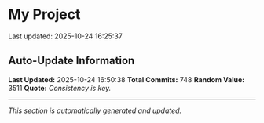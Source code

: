# My Project


Last updated: 2025-10-24 16:25:37



















































































































































































































































































































































































































































































































































































































































































































































































































































































































































































































































































































































































## Auto-Update Information

**Last Updated:** 2025-10-24 16:50:38
**Total Commits:** 748
**Random Value:** 3511
**Quote:** _Consistency is key._

---
_This section is automatically generated and updated._